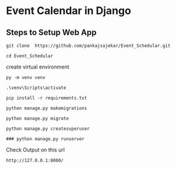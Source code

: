 # Event Calendar in Django


## Steps to Setup Web App
```
git clone  https://github.com/pankajsajekar/Event_Schedular.git
```
```
cd Event_Schedular
```
create virtual environment
```
py -m venv venv
```
```
.\venv\Scripts\activate
```
```
pip install -r requirements.txt
```
```
python manage.py makemigrations
```
```
python manage.py migrate
```
```
python manage.py createsuperuser
```
```
### python manage.py runserver
```
Check Output on this url
```
http://127.0.0.1:8000/
```
